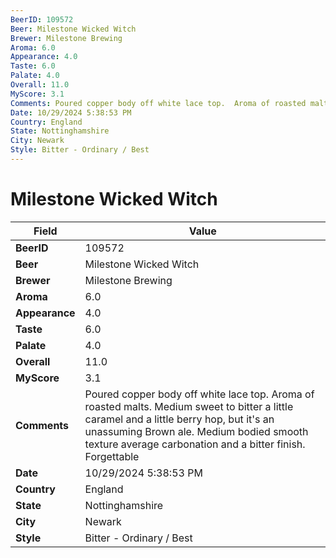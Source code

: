 ```yaml
---
BeerID: 109572
Beer: Milestone Wicked Witch
Brewer: Milestone Brewing
Aroma: 6.0
Appearance: 4.0
Taste: 6.0
Palate: 4.0
Overall: 11.0
MyScore: 3.1
Comments: Poured copper body off white lace top.  Aroma of roasted malts. Medium sweet to bitter a little caramel and a little berry hop, but  it's an unassuming Brown ale. Medium bodied smooth texture average carbonation and a bitter finish. Forgettable
Date: 10/29/2024 5:38:53 PM
Country: England
State: Nottinghamshire
City: Newark
Style: Bitter - Ordinary / Best
---
```


# Milestone Wicked Witch

| Field         | Value |
|---------------|-------|
| **BeerID** | 109572 |
| **Beer** | Milestone Wicked Witch |
| **Brewer** | Milestone Brewing |
| **Aroma** | 6.0 |
| **Appearance** | 4.0 |
| **Taste** | 6.0 |
| **Palate** | 4.0 |
| **Overall** | 11.0 |
| **MyScore** | 3.1 |
| **Comments** | Poured copper body off white lace top.  Aroma of roasted malts. Medium sweet to bitter a little caramel and a little berry hop, but  it's an unassuming Brown ale. Medium bodied smooth texture average carbonation and a bitter finish. Forgettable  |
| **Date** | 10/29/2024 5:38:53 PM |
| **Country** | England |
| **State** | Nottinghamshire |
| **City** | Newark |
| **Style** | Bitter - Ordinary / Best |
